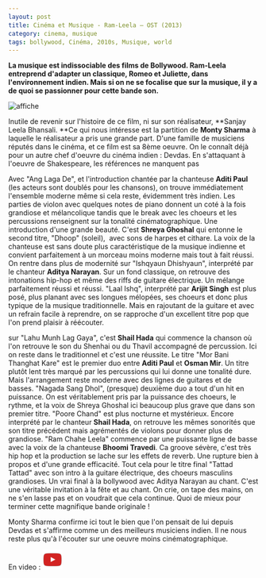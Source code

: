 ```yaml
---
layout: post
title: Cinéma et Musique - Ram-Leela – OST (2013)
category: cinema, musique
tags: bollywood, Cinéma, 2010s, Musique, world
---
```

**La musique est indissociable des films de Bollywood. Ram-Leela entreprend d'adapter un classique, Romeo et Juliette, dans l'environnement indien. Mais si on ne se focalise que sur la musique, il y a de quoi se passionner pour cette bande son.**

![affiche](https://filedn.eu/llqi9IBxlYouGRXYG2xlROb/img/2014/ramleela.jpg)

Inutile de revenir sur l'histoire de ce film, ni sur son réalisateur, **Sanjay Leela Bhansali. **Ce qui nous intéresse est la partition de **Monty Sharma** à laquelle le réalisateur a pris une grande part. D'une famille de musiciens réputés dans le cinéma, et ce film est sa 8ème oeuvre. On le connaît déjà pour un autre chef d'oeuvre du cinéma indien : Devdas. En s'attaquant à l'oeuvre de Shakespeare, les références ne manquent pas

Avec "Ang Laga De", et l'introduction chantée par la chanteuse **Aditi Paul** (les acteurs sont doublés pour les chansons), on trouve immédiatement l'ensemble moderne même si cela reste, évidemment très indien. Les parties de violon avec quelques notes de piano donnent un coté à la fois grandiose et mélancolique tandis que le break avec les choeurs et les percussions renseignent sur la tonalité cinématographique. Une introduction d'une grande beauté. C'est **Shreya Ghoshal** qui entonne le second titre, "Dhoop" (soleil),  avec sons de harpes et cithare. La voix de la chanteuse est sans doute plus caractéristique de la musique indienne et convient parfaitement à un morceau moins moderne mais tout à fait réussi. On rentre dans plus de modernité sur "Ishqyaun Dhishyaun", interprété par le chanteur **Aditya Narayan**. Sur un fond classique, on retrouve des intonations hip-hop et même des riffs de guitare électrique. Un mélange parfaitement réussi et réussi. "Laal Ishq", interprété par **Arijit Singh** est plus posé, plus planant avec ses longues mélopées, ses choeurs et donc plus typique de la musique traditionnelle. Mais en rajoutant de la guitare et avec un refrain facile à reprendre, on se rapproche d'un excellent titre pop que l'on prend plaisir à réécouter.

sur "Lahu Munh Lag Gaya", c'est **Shail Hada** qui commence la chanson où l'on retrouve le son du Shenhai ou du Thavil accompagné de percussion. Ici on reste dans le traditionnel et c'est une réussite. Le titre "Mor Bani Thanghat Kare" est le premier duo entre **Aditi Paul** et **Osman Mir**. Un titre plutôt lent très marqué par les percussions qui lui donne une tonalité dure. Mais l'arrangement reste moderne avec des lignes de guitares et de basses. "Nagada Sang Dhol", (presque) deuxième duo a tout d'un hit en puissance. On est véritablement pris par la puissance des choeurs, le rythme, et la voix de Shreya Ghoshal ici beaucoup plus grave que dans son premier titre. "Poore Chand" est plus nocturne et mystérieux. Encore interprété par le chanteur **Shail Hada**, on retrouve les mêmes sonorités que son titre précédent mais agrémentés de violons pour donner plus de grandiose. "Ram Chahe Leela" commence par une puissante ligne de basse avec la voix de la chanteuse **Bhoomi Travedi**. Ca groove sévère, c'est très hip hop et la production se lache sur les effets de reverb. Une rupture bien à propos et d'une grande efficacité. Tout cela pour le titre final "Tattad Tattad" avec son intro à la guitare électrique, des choeurs masculins grandioses. Un vrai final à la bollywood avec Aditya Narayan au chant. C'est une véritable invitation à la fête et au chant. On crie, on tape des mains, on ne s'en lasse pas et on voudrait que cela continue. Quoi de mieux pour terminer cette magnifique bande originale !

Monty Sharma confirme ici tout le bien que l'on pensait de lui depuis Devdas et s'affirme comme un des meilleurs musiciens indien. Il ne nous reste plus qu'à l'écouter sur une oeuvre moins cinématographique.

En video : [![video](/images/youtube.png)](http://www.youtube.com/watch?v=El_YVOCMRlQ)
